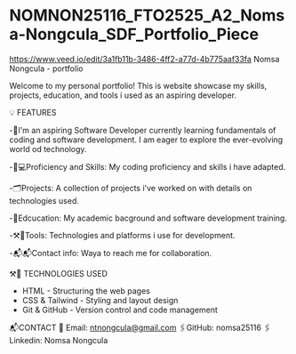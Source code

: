 # NOMNON25116_FTO2525_A2_Nomsa-Nongcula_SDF_Portfolio_Piece

https://www.veed.io/edit/3a1fb11b-3486-4ff2-a77d-4b775aaf33fa
               Nomsa Nongcula - portfolio

Welcome to my personal portfolio! This is website showcase my skills, projects, education, and tools i used as an aspiring developer.

💡 FEATURES

-🌱I'm an aspiring Software Developer currently learning fundamentals of coding and software development. I am eager to explore the ever-evolving world od technology.

-🎯💻Proficiency and Skills: My coding proficiency and skills i have adapted.

-🗂️Projects: A collection of projects i've worked on with details on technologies used.

-🏫Edcucation: My academic bacground and software development training.

-⚒️🧰Tools: Technologies and platforms i use for development.

-📬📬Contact info: Waya to reach me for collaboration.


⚒️🧰 TECHNOLOGIES USED

- HTML - Structuring the web pages
- CSS & Tailwind - Styling and layout design
- Git & GitHub - Version control and code management

📬CONTACT
📩 Email: ntnongcula@gmail.com
🖇️GitHub: nomsa25116
🖇️Linkedin: Nomsa Nongcula
